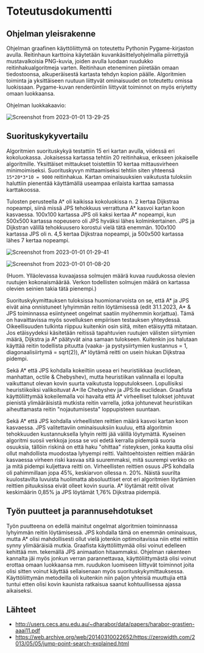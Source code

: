 # Toteutusdokumentti

## Ohjelman yleisrakenne 

Ohjelman graafinen käyttöliittymä on toteutettu Pythonin Pygame-kirjaston avulla. Reitinhaun karttoina käytetään kuvankäsittelyohjelmalla piirrettyjä mustavalkoisia PNG-kuvia, joiden avulla luodaan ruudukko reitinhakualgoritmeja varten. Reitinhaun eteneminen piiretään omaan tiedostoonsa, alkuperäisestä kartasta tehdyn kopion päälle. Algoritmien toiminta ja yksittäiseen ruutuun liittyvät ominaisuudet on toteutettu omissa luokissaan. Pygame-kuvan renderöintiin liittyvät toiminnot on myös eriytetty omaan luokkaansa.

Ohjelman luokkakaavio:

![Screenshot from 2023-01-01 13-29-25](https://user-images.githubusercontent.com/96269683/210169220-486e459f-80db-4e97-8609-2b318231e38b.png)


## Suorituskykyvertailu

Algoritmien suorituskykyä testattiin 15 eri kartan avulla, viidessä eri kokoluokassa. Jokaisessa kartassa tehtiin 20 reitinhakua, erikseen jokaiselle algoritmille. Yksittäiset mittaukset toistettiin 10 kertaa mittausvirheen minimoimiseksi. Suorituskyvyn mittaamiseksi tehtiin siten yhteensä `15*20*3*10 = 9000` reitinhakua. Kartan ominaisuuksien vaikutusta tuloksiin haluttiin pienentää käyttämällä useampaa erilaista karttaa samassa karttakoossa.

Tulosten perusteella A* oli kaikissa kokoluokissa n. 2 kertaa Dijkstraa nopeampi, siinä missä JPS tehokkuus verrattuna A* kasvoi kartan koon kasvaessa. 100x100 kartassa JPS oli kaksi kertaa A* nopeampi, kun 500x500 kartassa nopeusero oli JPS hyväksi lähes kolminkertainen. JPS ja Dijkstran välillä tehokkuusero korostui vielä tätä enemmän. 100x100 kartassa JPS oli n. 4,5 kertaa Dijkstraa nopeampi, ja 500x500 kartassa lähes 7 kertaa nopeampi.

![Screenshot from 2023-01-01 01-29-41](https://user-images.githubusercontent.com/96269683/210158070-8ab2e6da-00f1-4829-b520-b2f6b803c3db.png)

![Screenshot from 2023-01-01 01-08-20](https://user-images.githubusercontent.com/96269683/210158081-5c0948c9-d072-4aed-a6e1-402b63cf22b7.png)

(Huom. Ylläolevassa kuvaajassa solmujen määrä kuvaa ruudukossa olevien ruutujen kokonaismäärää. Verkon todellisten solmujen määrä on kartassa olevien seinien takia tätä pienempi.)

Suorituskykymittauksen tuloksissa huomionarvoista on se, että A* ja JPS eivät aina onnistuneet lyhyimmän reitin löytämisessä (edit 31.1.2023, A* & JPS toiminnassa esiintyneet ongelmat saatiin myöhemmin korjattua). Tämä on havaittavissa myös sovelluksen empiirisen testauksen yhteydessä. Oikeellisuuden tulkinta riippuu kuitenkin osin siitä, miten etäisyyttä mitataan. Jos etäisyydeksi käsitetään reitissä tapahtuvien ruutujen välisten siirtymien määrä, Dijkstra ja A* päätyvät aina samaan tulokseen. Kuitenkin jos halutaan käyttää reitin todellista pituutta (vaaka- ja pystysiirtymien kustannus = 1, diagonaalisiirtymä = sqrt(2)), A* löytämä reitti on usein hiukan Dijkstraa pidempi. 

Sekä A* että JPS kohdalla kokeiltiin useaa eri heuristiikkaa (euclidean, manhattan, octile & Chebyshev), mutta heuristiikan valinnalla ei lopulta vaikuttanut olevan kovin suurta vaikutusta lopputulokseen. Lopullisiksi heuristiikoiksi valikoituvat A*:lle Chebyshev ja JPS:lle euclidean. Graafista käyttöliittymää kokeilemalla voi havaita että A* virheelliset tulokset johtuvat pienistä ylimääräisistä mutkista reitin varrella, jotka johtunevat heuristiikan aiheuttamasta reitin "nojautumisesta" loppupisteen suuntaan. 

Sekä A* että JPS kohdalla virheellisten reittien määrä kasvoi kartan koon kasvaessa. JPS valitettaviin ominaisuuksiin kuuluu, että algoritmin tehokkuuden kustannuksella lyhyin reitti jää välillä löytymättä. Kyseinen algoritmi suosii verkkoja jossa se voi edetä kerralla pidempiä suoria osuuksia, tällöin riskinä on että haku "ohittaa" risteyksen, jonka kautta olisi ollut mahdollista muodostaa lyhyempi reitti. Vaihtoehtoisten reittien määrän kasvaessa virheen riski kasvaa sitä suuremmaksi, mitä suurempi verkko on ja mitä pidempi kuljettava reitti on. Virheellisten reittien osuus JPS kohdalla oli pahimmillaan jopa 45%, keskiarvon ollessa n. 20%. Näistä suurilta kuulostavilta luvuista huolimatta absoluuttiset erot eri algoritmien löytämien reittien pituuksissa eivät olleet kovin suuria. A* löytämät reitit olivat keskimäärin 0,85% ja JPS löytämät 1,76% Dijkstraa pidempiä.

## Työn puutteet ja parannusehdotukset

Työn puutteena on edellä mainitut ongelmat algoritmien toiminnassa lyhyimmän reitin löytämisessä. JPS kohdalla tämä on enemmän ominaisuus, mutta A* olisi mahdollisesti ollut vielä jotenkin optimoitavissa niin ettei reittiin synny ylimääräisiä mutkia. Graafista käyttöliittymää olisi voinut edelleen kehittää mm. tekemällä JPS animaation hitaammaksi. Ohjelman rakenteen kannalta jäi myös jonkun verran parannettavaa, käyttöliittymästä olisi voinut erottaa omaan luokkaansa mm. ruudukon luomiseen liittyvät toiminnot joita olisi sitten voinut käyttää sellaisenaan myös suorituskykymittauksessa. Käyttöliittymän metodeilla oli kuitenkin niin paljon yhteisiä muuttujia että tuntui etten olisi kovin kaunista ratkaisua saanut kohtuullisessa ajassa aikaiseksi.

## Lähteet

- http://users.cecs.anu.edu.au/~dharabor/data/papers/harabor-grastien-aaai11.pdf
- https://web.archive.org/web/20140310022652/https://zerowidth.com/2013/05/05/jump-point-search-explained.html
